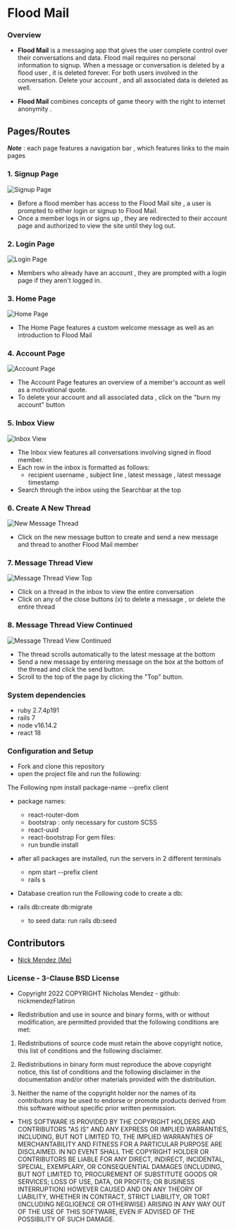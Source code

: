 # Flood Mail

### Overview 
- __Flood Mail__ is a messaging app that gives the user complete control over their conversations and data. Flood mail requires no personal information to signup. When a message or conversation is deleted by a flood user , it is deleted forever. For both users involved in the conversation. Delete your account , and all associated data is deleted as well. 

- __Flood Mail__ combines concepts of game theory with the right to internet anonymity .

## Pages/Routes
 ***Note*** : each page features a navigation bar , which features links to the main pages

### 1. Signup Page
![Signup Page](https://github.com/nickmendezFlatiron/flood-mail/blob/main/client/src/assets/signup.png)
- Before a flood member has access to the Flood Mail site , a user is prompted to either login or signup to Flood Mail. 
- Once a member logs in or signs up , they are redirected to their account page and authorized to view the site until they log out.

### 2. Login Page
![Login Page](https://github.com/nickmendezFlatiron/flood-mail/blob/main/client/src/assets/login.png)
- Members who already have an account , they are prompted with a login page if they aren't logged in.

### 3.  Home Page
![Home Page](https://github.com/nickmendezFlatiron/flood-mail/blob/main/client/src/assets/home-page.png)
- The Home Page features a custom welcome message as well as an introduction to Flood Mail

### 4. Account Page
![Account Page](https://github.com/nickmendezFlatiron/flood-mail/blob/main/client/src/assets/account-view.png)
- The Account Page features an overview of a member's account as well as a motivational quote.
- To delete your account and all associated data , click on the "burn my account" button

### 5. Inbox View
![Inbox View](https://github.com/nickmendezFlatiron/flood-mail/blob/main/client/src/assets/inbox.png)
- The Inbox view features all conversations involving signed in flood member.
- Each row in the inbox is formatted as follows:
  - recipient username , subject line , latest message , latest message timestamp
- Search through the inbox using the Searchbar at the top 

### 6. Create A New Thread
![New Message Thread](https://github.com/nickmendezFlatiron/flood-mail/blob/main/client/src/assets/new-message-modal.png)
- Click on the new message button to create and send a new message and thread to another Flood Mail member

### 7. Message Thread View
![Message Thread View Top](https://github.com/nickmendezFlatiron/flood-mail/blob/main/client/src/assets/message-thread-p1.png)
- Click on a thread in the inbox to view the entire conversation
- Click on any of the close buttons (x) to delete a message , or delete the entire thread

### 8. Message Thread View Continued
![Message Thread View Continued](https://github.com/nickmendezFlatiron/flood-mail/blob/main/client/src/assets/message-thread-p2.png)
- The thread scrolls automatically to the latest message at the bottom
- Send a new message by entering message on the box at the bottom of the thread and click the send button.
-  Scroll to the top of the page by clicking the "Top" button.

### System dependencies
  - ruby 2.7.4p191
  - rails 7 
  - node v16.14.2
  - react 18

### Configuration and Setup
- Fork and clone this repository
- open the project file and run the following:

The Following npm install package-name --prefix client
- package names:
  - react-router-dom
  - bootstrap : only necessary for custom SCSS
  - react-uuid
  - react-bootstrap
For gem files:
  - run bundle install

- after all packages are installed, run the servers in 2 different terminals
  - npm start --prefix client
  - rails s 

- Database creation
run the Following code to create a db:
- rails db:create db:migrate
  - to seed data: run rails db:seed

## Contributors
- [Nick Mendez (Me)](https://github.com/nickmendezFlatiron)
### License - 3-Clause BSD License
* Copyright 2022 COPYRIGHT Nicholas Mendez - github: nickmendezFlatiron

* Redistribution and use in source and binary forms, with or without modification, are permitted provided that the following conditions are met:

1. Redistributions of source code must retain the above copyright notice, this list of conditions and the following disclaimer.

2. Redistributions in binary form must reproduce the above copyright notice, this list of conditions and the following disclaimer in the documentation and/or other materials provided with the distribution.

3. Neither the name of the copyright holder nor the names of its contributors may be used to endorse or promote products derived from this software without specific prior written permission.

* THIS SOFTWARE IS PROVIDED BY THE COPYRIGHT HOLDERS AND CONTRIBUTORS "AS IS" AND ANY EXPRESS OR IMPLIED WARRANTIES, INCLUDING, BUT NOT LIMITED TO, THE IMPLIED WARRANTIES OF MERCHANTABILITY AND FITNESS FOR A PARTICULAR PURPOSE ARE DISCLAIMED. IN NO EVENT SHALL THE COPYRIGHT HOLDER OR CONTRIBUTORS BE LIABLE FOR ANY DIRECT, INDIRECT, INCIDENTAL, SPECIAL, EXEMPLARY, OR CONSEQUENTIAL DAMAGES (INCLUDING, BUT NOT LIMITED TO, PROCUREMENT OF SUBSTITUTE GOODS OR SERVICES; LOSS OF USE, DATA, OR PROFITS; OR BUSINESS INTERRUPTION) HOWEVER CAUSED AND ON ANY THEORY OF LIABILITY, WHETHER IN CONTRACT, STRICT LIABILITY, OR TORT (INCLUDING NEGLIGENCE OR OTHERWISE) ARISING IN ANY WAY OUT OF THE USE OF THIS SOFTWARE, EVEN IF ADVISED OF THE POSSIBILITY OF SUCH DAMAGE.
